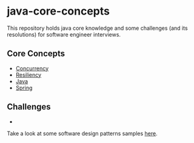 # java-core-concepts

This repository holds java core knowledge and some challenges (and its resolutions) for software engineer interviews.

## Core Concepts

- [Concurrency]()
- [Resiliency]()
- [Java]()
- [Spring]()

## Challenges

- []()

Take a look at some software design patterns samples [here](https://github.com/tipagotto/software-design-patterns).
